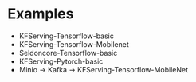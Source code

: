 # Examples

* KFServing-Tensorflow-basic
* KFServing-Tensorflow-Mobilenet
* Seldoncore-Tensorflow-basic
* KFServing-Pytorch-basic
* Minio -> Kafka -> KFServing-Tensorflow-MobileNet
